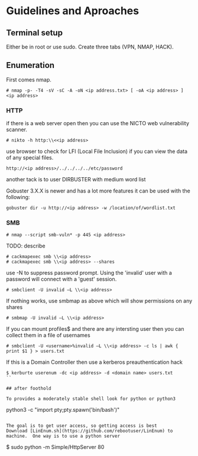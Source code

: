 # Guidelines and Aproaches

## Terminal setup

Either be in root or use sudo. 
Create three tabs (VPN, NMAP, HACK).

## Enumeration

First comes nmap.
```
# nmap -p- -T4 -sV -sC -A -oN <ip address.txt> [ -oA <ip address> ]  <ip address>
```

### HTTP
if there is a web server open then you can use the NICTO web vulnerability scanner. 
```
# nikto -h http:\\<<ip address>
```
use browser to check for LFI (Local File Inclusion) if you can view the data of any special files.
```
http://<ip address>/../../../../etc/password
```
another tack is to user DIRBUSTER with medium word list

Gobuster 3.X.X is newer and has a lot more features it can be used with the following:
```
gobuster dir -u http://<ip address> -w /location/of/wordlist.txt
```
### SMB

```
# nmap --script smb-vuln* -p 445 <ip address>
```

TODO: describe
```
# cackmapexec smb \\<ip address>
# cackmapexec smb \\<ip address> --shares
```

use -N to suppress password prompt. Using the 'invalid' user with a <cr> password will connect with a 'guest' session.
```
# smbclient -U invalid –L \\<ip address>
```

If nothing works, use smbmap as above which will show permissions on any shares
```
# smbmap -U invalid –L \\<ip address>
```

If you can mount profiles$ and there are any intersting user then you can collect them in a  file of usernames 
```
# smbclient -U <username>%invalid –L \\<ip address> -c ls | awk { print $1 } > users.txt
```

If this is a Domain Controller then use a kerberos preauthentication hack
```
$ kerburte userenum -dc <ip address> -d <domain name> users.txt
``

## after foothold

To provides a moderately stable shell look for python or python3
```
python3 -c "import pty;pty.spawn('bin/bash')"
```

The goal is to get user access, so getting access is best
Download [LinEnum.sh](https://github.com/rebootuser/LinEnum) to machine.  One way is to use a python server
```
$ sudo python -m Simple/HttpServer 80
```

